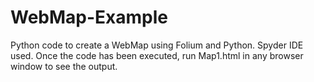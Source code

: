 # WebMap-Example
Python code to create a WebMap using Folium and Python. Spyder IDE used.
Once the code has been executed, run Map1.html in any browser window to see the output.
